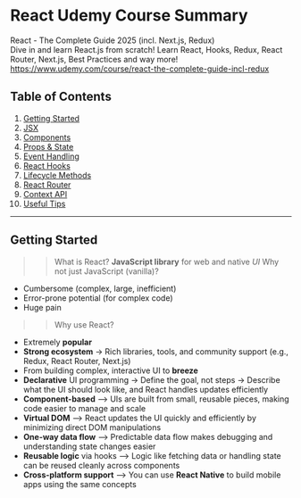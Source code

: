 # React Udemy Course Summary

React - The Complete Guide 2025 (incl. Next.js, Redux)  
Dive in and learn React.js from scratch! Learn React, Hooks, Redux, React Router, Next.js, Best Practices and way more!  
https://www.udemy.com/course/react-the-complete-guide-incl-redux  

## Table of Contents
1. [Getting Started](#getting-started)
2. [JSX](#jsx)
3. [Components](#components)
4. [Props & State](#props--state)
5. [Event Handling](#event-handling)
6. [React Hooks](#react-hooks)
7. [Lifecycle Methods](#lifecycle-methods)
8. [React Router](#react-router)
9. [Context API](#context-api)
10. [Useful Tips](#useful-tips)

---

## Getting Started
>> What is React?
**JavaScript library** for web and native *UI*
>> Why not just JavaScript (vanilla)?
- Cumbersome (complex, large, inefficient)
- Error-prone potential (for complex code)
- Huge pain
>> Why use React?
- Extremely **popular**
- **Strong ecosystem** -> Rich libraries, tools, and community support (e.g., Redux, React Router, Next.js)
- From building complex, interactive UI to **breeze**
- **Declarative** UI programming -> Define the goal, not steps -> Describe what the UI should look like, and React handles updates efficiently
- **Component-based** –> UIs are built from small, reusable pieces, making code easier to manage and scale
- **Virtual DOM** –> React updates the UI quickly and efficiently by minimizing direct DOM manipulations
- **One-way data flow** –> Predictable data flow makes debugging and understanding state changes easier
- **Reusable logic** via hooks –> Logic like fetching data or handling state can be reused cleanly across components
- **Cross-platform support** –> You can use **React Native** to build mobile apps using the same concepts